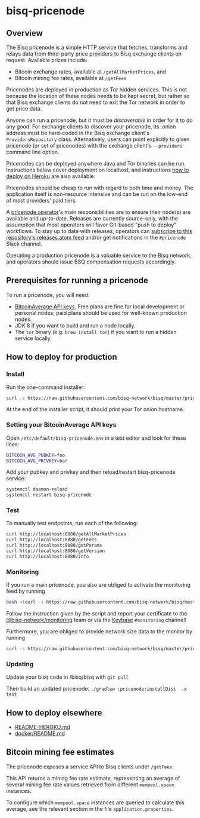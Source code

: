 # bisq-pricenode

## Overview

The Bisq pricenode is a simple HTTP service that fetches, transforms and relays data from third-party price providers to Bisq exchange clients on request. Available prices include:

 - Bitcoin exchange rates, available at `/getAllMarketPrices`, and
 - Bitcoin mining fee rates, available at `/getFees`

Pricenodes are deployed in production as Tor hidden services. This is not because the location of these nodes needs to be kept secret, but rather so that Bisq exchange clients do not need to exit the Tor network in order to get price data.

Anyone can run a pricenode, but it must be _discoverable_ in order for it to do any good. For exchange clients to discover your pricenode, its .onion address must be hard-coded in the Bisq exchange client's `ProvidersRepository` class. Alternatively, users can point explicitly to given pricenode (or set of pricenodes) with the exchange client's `--providers` command line option.

Pricenodes can be deployed anywhere Java and Tor binaries can be run. Instructions below cover deployment on localhost, and instructions [how to deploy on Heroku](README-HEROKU.md) are also available.

Pricenodes should be cheap to run with regard to both time and money. The application itself is non-resource intensive and can be run on the low-end of most providers' paid tiers.

A [pricenode operator](https://github.com/bisq-network/roles/issues/5)'s main responsibilities are to ensure their node(s) are available and up-to-date. Releases are currently source-only, with the assumption that most operators will favor Git-based "push to deploy" workflows. To stay up to date with releases, operators can [subscribe to this repository's releases.atom feed](https://github.com/bisq-network/pricenode/releases.atom) and/or get notifications in the `#pricenode` Slack channel.

Operating a production pricenode is a valuable service to the Bisq network, and operators should issue BSQ compensation requests accordingly.


## Prerequisites for running a pricenode

To run a pricenode, you will need:

  - [BitcoinAverage API keys](https://bitcoinaverage.com/en/plans). Free plans are fine for local development or personal nodes; paid plans should be used for well-known production nodes.
  - JDK 8 if you want to build and run a node locally.
  - The `tor` binary (e.g. `brew install tor`) if you want to run a hidden service locally.

## How to deploy for production

### Install

Run the one-command installer:

```bash
curl -s https://raw.githubusercontent.com/bisq-network/bisq/master/pricenode/install_pricenode_debian.sh | sudo bash
```

At the end of the installer script, it should print your Tor onion hostname.

### Setting your BitcoinAverage API keys

Open `/etc/default/bisq-pricenode.env` in a text editor and look for these lines:
```bash
BITCOIN_AVG_PUBKEY=foo
BITCOIN_AVG_PRIVKEY=bar
```

Add your pubkey and privkey and then reload/restart bisq-pricenode service:

```bash
systemctl daemon-reload
systemctl restart bisq-pricenode
```

### Test

To manually test endpoints, run each of the following:

``` bash
curl http://localhost:8080/getAllMarketPrices
curl http://localhost:8080/getFees
curl http://localhost:8080/getParams
curl http://localhost:8080/getVersion
curl http://localhost:8080/info
```

### Monitoring

If you run a main pricenode, you also are obliged to activate the monitoring feed by running

```bash
bash <(curl -s https://raw.githubusercontent.com/bisq-network/bisq/master/monitor/install_collectd_debian.sh)
```
Follow the instruction given by the script and report your certificate to the [@bisq-network/monitoring](https://github.com/orgs/bisq-network/teams/monitoring-operators) team or via the [Keybase](https://keybase.io/team/bisq) `#monitoring` channel!

Furthermore, you are obliged to provide network size data to the monitor by running
```bash
curl -s https://raw.githubusercontent.com/bisq-network/bisq/master/pricenode/install_networksize_debian.sh | sudo bash
```

### Updating

Update your bisq code in /bisq/bisq with ```git pull```

Then build an updated pricenode:
```./gradlew :pricenode:installDist  -x test```

## How to deploy elsewhere

 - [README-HEROKU.md](README-HEROKU.md)
 - [docker/README.md](docker/README.md)


## Bitcoin mining fee estimates

The pricenode exposes a service API to Bisq clients under `/getFees`.

This API returns a mining fee rate estimate, representing an average of several mining fee rate values retrieved from different `mempool.space` instances.

To configure which `mempool.space` instances are queried to calculate this average, see the relevant section in the file `application.properties`.
